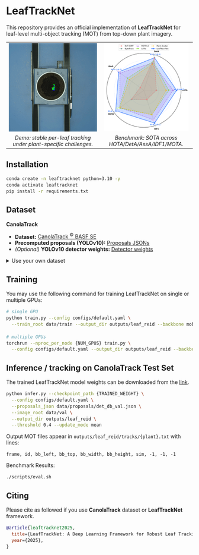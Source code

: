 # LeafTrackNet

This repository provides an official implementation of **LeafTrackNet** for leaf-level multi-object tracking (MOT) from top-down plant imagery.


<table>
  <tr>
    <td align="center" width="45%">
      <img src="assets/example.gif"
           alt="LeafTrackNet demo: consistent leaf IDs over time"
           width="100%">
    </td>
    <td align="center" width="45%">
      <img src="assets/radar_results.png"
           alt="Benchmark radar on CanolaTrack"
           width="96.5%">
    </td>
  </tr>
  <tr>
    <td align="center"><em>Demo: stable per-leaf tracking under plant-specific challenges.</em></td>
    <td align="center"><em>Benchmark: SOTA across HOTA/DetA/AssA/IDF1/MOTA.</em></td>
  </tr>
</table>

## Installation
```bash
conda create -n leaftracknet python=3.10 -y
conda activate leaftracknet
pip install -r requirements.txt
```

## Dataset

**CanolaTrack**

- **Dataset:** [CanolaTrack <sup>©</sup> BASF SE](https://huggingface.co/datasets/shl-shawn/CanolaTrack)  
- **Precomputed proposals (YOLOv10):** [Proposals JSONs](https://huggingface.co/datasets/shl-shawn/CanolaTrack/tree/main/proposals)  
- *(Optional)* **YOLOv10 detector weights:** [Detector weights](https://huggingface.co/datasets/shl-shawn/CanolaTrack/tree/main/weights)



<details>

<summary>Use your own dataset</summary>

Convert your data to the same MOT-style structure, and the expected layout is:

``` bash
data/
├── train/
│   └── <sequence_name>/
│       ├── gt/
│       │   └── gt.txt            # CSV: frame,id,x,y,w,h,*,*,*
│       └── img/
│           └── {frame:08d}.jpg
├── val/
│   └── <sequence_name>/
│       ├── gt/
│       │   └── gt.txt
│       └── img/
│           └── {frame:08d}.jpg
└── proposals/
    ├── det_db_train.json
    └── det_db_val.json
```

**Proposals JSON format.**  
`infer.py` expects a JSON that maps a per-frame key to a list of detection lines:
```json
{
  "val/Plant-001/00000001.txt": ["x,y,w,h,conf", "x,y,w,h,conf"],
  "val/Plant-001/00000002.txt": ["x,y,w,h,conf"]
}
```
</details>


## Training 
You may use the following command for training LeafTrackNet on single or multiple GPUs:

```bash
# single GPU
python train.py --config configs/default.yaml \
  --train_root data/train --output_dir outputs/leaf_reid --backbone mobilenet_v3

# multiple GPUs
torchrun --nproc_per_node {NUM_GPUS} train.py \
  --config configs/default.yaml --output_dir outputs/leaf_reid --backbone mobilenet_v3
```


## Inference / tracking on CanolaTrack Test Set
The trained LeafTrackNet model weights can be downloaded from the [link](https://huggingface.co/datasets/shl-shawn/CanolaTrack/tree/main/weights).
```bash
python infer.py --checkpoint_path {TRAINED_WEIGHT} \
  --config configs/default.yaml \
  --proposals_json data/proposals/det_db_val.json \
  --image_root data/val \
  --output_dir outputs/leaf_reid \
  --threshold 0.4 --update_mode mean
```
Output MOT files appear in `outputs/leaf_reid/tracks/{plant}.txt` with lines:
```
frame, id, bb_left, bb_top, bb_width, bb_height, sim, -1, -1, -1
```

Benchmark Results:
```bash
./scripts/eval.sh
```


## Citing
Please cite as followed if you use **CanolaTrack** dataset or **LeafTrackNet** framework.
```bibtex
@article{leaftracknet2025,
  title={LeafTrackNet: A Deep Learning Framework for Robust Leaf Tracking in Top-Down Plant Phenotyping},
  year={2025},
}
